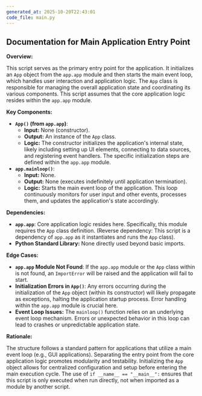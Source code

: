 ```yaml
---
generated_at: 2025-10-20T22:43:01
code_file: main.py
---
```


## Documentation for Main Application Entry Point

**Overview:**

This script serves as the primary entry point for the application. It initializes an `App` object from the `app.app` module and then starts the main event loop, which handles user interaction and application logic.  The `App` class is responsible for managing the overall application state and coordinating its various components. This script assumes that the core application logic resides within the `app.app` module.

**Key Components:**

*   **`App()` (from `app.app`)**:
    *   **Input:** None (constructor).
    *   **Output:** An instance of the `App` class.
    *   **Logic:**  The constructor initializes the application's internal state, likely including setting up UI elements, connecting to data sources, and registering event handlers. The specific initialization steps are defined within the `app.app` module.
*   **`app.mainloop()`**:
    *   **Input:** None.
    *   **Output:** None (executes indefinitely until application termination).
    *   **Logic:**  Starts the main event loop of the application. This loop continuously monitors for user input and other events, processes them, and updates the application's state accordingly.

**Dependencies:**

*   **`app.app`**: Core application logic resides here. Specifically, this module requires the `App` class definition.  (Reverse dependency: This script is a dependency of `app.app` as it instantiates and runs the `App` class).
*   **Python Standard Library:** None directly used beyond basic imports.

**Edge Cases:**

*   **`app.app` Module Not Found**: If the `app.app` module or the `App` class within is not found, an `ImportError` will be raised and the application will fail to start.
*   **Initialization Errors in `App()`**:  Any errors occurring during the initialization of the `App` object (within its constructor) will likely propagate as exceptions, halting the application startup process. Error handling within the `app.app` module is crucial here.
*   **Event Loop Issues:** The `mainloop()` function relies on an underlying event loop mechanism.  Errors or unexpected behavior in this loop can lead to crashes or unpredictable application state.

**Rationale:**

The structure follows a standard pattern for applications that utilize a main event loop (e.g., GUI applications). Separating the entry point from the core application logic promotes modularity and testability. Initializing the `App` object allows for centralized configuration and setup before entering the main execution cycle. The use of `if __name__ == "__main__":` ensures that this script is only executed when run directly, not when imported as a module by another script.
